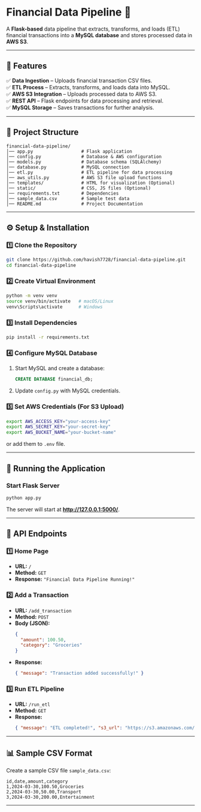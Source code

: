 # **Financial Data Pipeline 🚀**  

A **Flask-based** data pipeline that extracts, transforms, and loads (ETL) financial transactions into a **MySQL database** and stores processed data in **AWS S3**.  

---

## **📌 Features**
✅ **Data Ingestion** – Uploads financial transaction CSV files.  
✅ **ETL Process** – Extracts, transforms, and loads data into MySQL.  
✅ **AWS S3 Integration** – Uploads processed data to AWS S3.  
✅ **REST API** – Flask endpoints for data processing and retrieval.  
✅ **MySQL Storage** – Saves transactions for further analysis.  

---

## **📁 Project Structure**
```
financial-data-pipeline/
│── app.py                  # Flask application
│── config.py               # Database & AWS configuration
│── models.py               # Database schema (SQLAlchemy)
│── database.py             # MySQL connection
│── etl.py                  # ETL pipeline for data processing
│── aws_utils.py            # AWS S3 file upload functions
│── templates/              # HTML for visualization (Optional)
│── static/                 # CSS, JS files (Optional)
│── requirements.txt        # Dependencies
│── sample_data.csv         # Sample test data
│── README.md               # Project Documentation
```

---

## **⚙️ Setup & Installation**
### **1️⃣ Clone the Repository**
```sh
git clone https://github.com/havish7728/financial-data-pipeline.git
cd financial-data-pipeline
```

### **2️⃣ Create Virtual Environment**
```sh
python -m venv venv
source venv/bin/activate   # macOS/Linux
venv\Scripts\activate      # Windows
```

### **3️⃣ Install Dependencies**
```sh
pip install -r requirements.txt
```

### **4️⃣ Configure MySQL Database**
1. Start MySQL and create a database:
   ```sql
   CREATE DATABASE financial_db;
   ```
2. Update `config.py` with MySQL credentials.

### **5️⃣ Set AWS Credentials (For S3 Upload)**
```sh
export AWS_ACCESS_KEY="your-access-key"
export AWS_SECRET_KEY="your-secret-key"
export AWS_BUCKET_NAME="your-bucket-name"
```
or add them to `.env` file.

---

## **🚀 Running the Application**
### **Start Flask Server**
```sh
python app.py
```
The server will start at **http://127.0.0.1:5000/**.

---

## **📌 API Endpoints**
### **1️⃣ Home Page**
- **URL:** `/`
- **Method:** `GET`
- **Response:** `"Financial Data Pipeline Running!"`

### **2️⃣ Add a Transaction**
- **URL:** `/add_transaction`
- **Method:** `POST`
- **Body (JSON):**
  ```json
  {
    "amount": 100.50,
    "category": "Groceries"
  }
  ```
- **Response:**
  ```json
  { "message": "Transaction added successfully!" }
  ```

### **3️⃣ Run ETL Pipeline**
- **URL:** `/run_etl`
- **Method:** `GET`
- **Response:**
  ```json
  { "message": "ETL completed!", "s3_url": "https://s3.amazonaws.com/your-bucket/file.csv" }
  ```

---

## **📊 Sample CSV Format**
Create a sample CSV file `sample_data.csv`:
```csv
id,date,amount,category
1,2024-03-30,100.50,Groceries
2,2024-03-30,50.00,Transport
3,2024-03-30,200.00,Entertainment
```

---